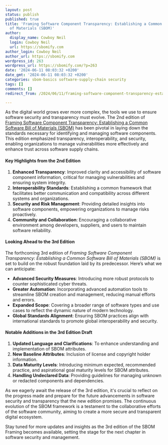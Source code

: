 ```yaml
---
layout: post
status: publish
published: true
title: 'Framing Software Component Transparency: Establishing a Common Software Bill
  of Materials (SBOM)'
author:
  display_name: Cowboy Neil
  login: Cowboy Neil
  url: https://sbomify.com
author_login: Cowboy Neil
author_url: https://sbomify.com
wordpress_id: 263
wordpress_url: https://sbomify.com/?p=263
date: '2024-06-11 08:03:32 +0200'
date_gmt: '2024-06-11 08:03:32 +0200'
categories: sbom-basics software-supply-chain security
tags: []
comments: []
redirect_from: /2024/06/11/framing-software-component-transparency-establishing-a-common-software-bill-of-materials-sbom/

---
```


As the digital world grows ever more complex, the tools we use to ensure software security and transparency must evolve. The 2nd edition of [Framing Software Component Transparency: Establishing a Common Software Bill of Materials (SBOM)](https://www.ntia.gov/files/ntia/publications/ntia_sbom_framing_2nd_edition_20211021.pdf) has been pivotal in laying down the standards necessary for identifying and managing software components. This edition emphasized transparency, interoperability, and security, enabling organizations to manage vulnerabilities more effectively and enhance trust across software supply chains.

#### Key Highlights from the 2nd Edition

1. **Enhanced Transparency**: Improved clarity and accessibility of software component information, critical for managing vulnerabilities and ensuring system integrity.
2. **Interoperability Standards**: Establishing a common framework that facilitates better communication and compatibility across different systems and organizations.
3. **Security and Risk Management**: Providing detailed insights into software components, empowering organizations to manage risks proactively.
4. **Community and Collaboration**: Encouraging a collaborative environment among developers, suppliers, and users to maintain software reliability.

#### Looking Ahead to the 3rd Edition

The forthcoming 3rd edition of _Framing Software Component Transparency: Establishing a Common Software Bill of Materials (SBOM)_ is set to build on the robust foundation laid by its predecessor. Here’s what we can anticipate:

- **Advanced Security Measures**: Introducing more robust protocols to counter sophisticated cyber threats.
- **Greater Automation**: Incorporating advanced automation tools to streamline SBOM creation and management, reducing manual efforts and errors.
- **Expanded Scope**: Covering a broader range of software types and use cases to reflect the dynamic nature of modern technology.
- **Global Standards Alignment**: Ensuring SBOM practices align with international standards to promote global interoperability and security.

#### Notable Additions in the 3rd Edition Draft

1. **Updated Language and Clarifications**: To enhance understanding and implementation of SBOM attributes.
2. **New Baseline Attributes**: Inclusion of license and copyright holder information.
3. **Data Maturity Levels**: Introducing minimum expected, recommended practice, and aspirational goal maturity levels for SBOM attributes.
4. **Handling Undeclared Data**: Providing guidelines for managing unknown or redacted components and dependencies.

As we eagerly await the release of the 3rd edition, it's crucial to reflect on the progress made and prepare for the future advancements in software security and transparency that the new edition promises. The continuous evolution of the SBOM framework is a testament to the collaborative efforts of the software community, aiming to create a more secure and transparent digital ecosystem.

Stay tuned for more updates and insights as the 3rd edition of the SBOM Framing becomes available, setting the stage for the next chapter in software security and management.
